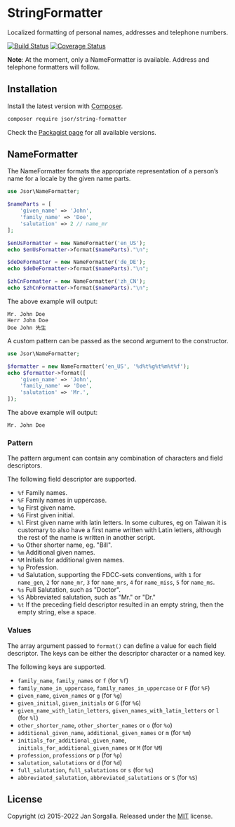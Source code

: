 StringFormatter
===============

Localized formatting of personal names, addresses and telephone numbers.

[![Build Status](https://travis-ci.org/jsor/string-formatter.svg?branch=master)](https://travis-ci.org/jsor/string-formatter)
[![Coverage Status](https://coveralls.io/repos/jsor/string-formatter/badge.svg?branch=master&service=github)](https://coveralls.io/github/jsor/string-formatter?branch=master)

**Note**: At the moment, only a NameFormatter is available. Address and
telephone formatters will follow.

Installation
------------

Install the latest version with [Composer](https://getcomposer.org).

```bash
composer require jsor/string-formatter
```

Check the [Packagist page](https://packagist.org/packages/jsor/string-formatter)
for all available versions.

NameFormatter
-------------

The NameFormatter formats the appropriate representation of a person’s name for
a locale by the given name parts.

```php
use Jsor\NameFormatter;

$nameParts = [
    'given_name' => 'John',
    'family_name' => 'Doe',
    'salutation' => 2 // name_mr
];

$enUsFormatter = new NameFormatter('en_US');
echo $enUsFormatter->format($nameParts)."\n";

$deDeFormatter = new NameFormatter('de_DE');
echo $deDeFormatter->format($nameParts)."\n";

$zhCnFormatter = new NameFormatter('zh_CN');
echo $zhCnFormatter->format($nameParts)."\n";
```

The above example will output:

```
Mr. John Doe
Herr John Doe
Doe John 先生
```

A custom pattern can be passed as the second argument to the constructor.

```php
use Jsor\NameFormatter;

$formatter = new NameFormatter('en_US', '%d%t%g%t%m%t%f');
echo $formatter->format([
    'given_name' => 'John',
    'family_name' => 'Doe',
    'salutation' => 'Mr.',
]);
```

The above example will output:

```
Mr. John Doe
```

### Pattern
 
The pattern argument can contain any combination of characters and field
descriptors.

The following field descriptor are supported.

* `%f`
    Family names.
* `%F`
    Family names in uppercase.
* `%g`
    First given name.
* `%G`
    First given initial.
* `%l`
    First given name with latin letters. In some cultures, eg on Taiwan it is
    customary to also have a first name written with Latin letters, although the
    rest of the name is written in another script.
* `%o`
    Other shorter name, eg. "Bill".
* `%m`
    Additional given names.
* `%M`
    Initials for additional given names.
* `%p`
    Profession.
* `%d`
    Salutation, supporting the FDCC-sets conventions, with `1` for `name_gen`,
    `2` for `name_mr`, `3` for `name_mrs`, `4` for `name_miss`,
    `5` for `name_ms`.
* `%s`
    Full Salutation, such as "Doctor".
* `%S`
    Abbreviated salutation, such as "Mr." or "Dr."
* `%t`
    If the preceding field descriptor resulted in an empty string, then the
    empty string, else a space.

### Values

The array argument passed to `format()` can define a value for each field
descriptor. The keys can be either the descriptor character or a named key.

The following keys are supported.

* `family_name`, `family_names` or `f` (for `%f`)
* `family_name_in_uppercase`, `family_names_in_uppercase` or `F` (for `%F`)
* `given_name`, `given_names` or `g` (for `%g`)
* `given_initial`, `given_initials` or `G` (for `%G`)
* `given_name_with_latin_letters`, `given_names_with_latin_letters` or `l` (for `%l`)
* `other_shorter_name`, `other_shorter_names` or `o` (for `%o`)
* `additional_given_name`, `additional_given_names` or `m` (for `%m`)
* `initials_for_additional_given_name`, `initials_for_additional_given_names` or `M` (for `%M`)
* `profession`, `professions` or `p` (for `%p`)
* `salutation`, `salutations` or `d` (for `%d`)
* `full_salutation`, `full_salutations` or `s` (for `%s`)
* `abbreviated_salutation`, `abbreviated_salutations` or `S` (for `%S`)

License
-------

Copyright (c) 2015-2022 Jan Sorgalla.
Released under the [MIT](LICENSE) license.
